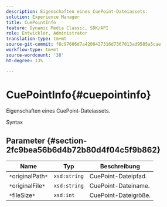 ```yaml
---
description: Eigenschaften eines CuePoint-Dateiassets.
solution: Experience Manager
title: CuePointInfo
feature: Dynamic Media Classic, SDK/API
role: Entwickler, Administrator
translation-type: tm+mt
source-git-commit: f6c97606d7a4209427316d7367013ad9585a5cae
workflow-type: tm+mt
source-wordcount: '38'
ht-degree: 13%

---
```



# CuePointInfo{#cuepointinfo}

Eigenschaften eines CuePoint-Dateiassets.

Syntax

## Parameter {#section-2fc9bea56b6d4b72b80d4f04c5f9b862}

| Name | Typ | Beschreibung |
|---|---|---|
| `*`originalPath`*` | `xsd:string` | CuePoint-Dateipfad. |
| `*`originalFile`*` | `xsd:string` | CuePoint-Dateiname. |
| `*`fileSize`*` | `xsd:int` | CuePoint-Dateigröße. |

